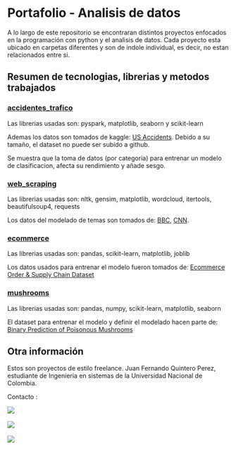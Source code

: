 # Portafolio - Analisis de datos

A lo largo de este repositorio se encontraran distintos proyectos enfocados en la programación con python y el analisis de datos.
Cada proyecto esta ubicado en carpetas diferentes y son de indole individual, es decir, no estan relacionados entre si.

## Resumen de tecnologias, librerias y metodos trabajados

### [accidentes_trafico](https://github.com/juquinterope/ppi_pl_QUINTEROjf/tree/main/accidentes_trafico)

Las librerias usadas son: pyspark, matplotlib, seaborn y scikit-learn

Ademas los datos son tomados de kaggle: [US Accidents](https://www.kaggle.com/datasets/sobhanmoosavi/us-accidents/data).
Debido a su tamaño, el dataset no puede ser subido a github.

Se muestra que la toma de datos (por categoria) para entrenar un modelo de clasificacion,
afecta su rendimiento y añade sesgo.

### [web_scraping](https://github.com/juquinterope/ppi_pl_QUINTEROjf/tree/main/web_scraping)

Las librerias usadas son: nltk, gensim, matplotlib, wordcloud, itertools, beautifulsoup4, requests

Los datos del modelado de temas son tomados de: [BBC](https://www.bbc.com/mundo), [CNN](https://cnnespanol.cnn.com/).

### [ecommerce](https://github.com/juquinterope/ppi_pl_QUINTEROjf/tree/main/ecommerce)

Las librerias usadas son: pandas, scikit-learn, matplotlib, joblib

Los datos usados para entrenar el modelo fueron tomados de: [Ecommerce Order & Supply Chain Dataset](https://www.kaggle.com/datasets/bytadit/ecommerce-order-dataset)

### [mushrooms](https://github.com/juquinterope/ppi_pl_QUINTEROjf/tree/main/mushrooms)

Las librerias usadas son: pandas, numpy, scikit-learn, matplotlib, seaborn

El dataset para entrenar el modelo y definir el modelado hacen parte de: [Binary Prediction of Poisonous Mushrooms](https://www.kaggle.com/competitions/playground-series-s4e8)

## Otra información

Estos son proyectos de estilo freelance.
Juan Fernando Quintero Perez, estudiante de Ingenieria en sistemas de la Universidad Nacional de Colombia.

Contacto :

[![](https://img.shields.io/badge/LinkedIn-0077B5?style=for-the-badge&logo=linkedin&logoColor=white)](https://www.linkedin.com/in/juan-fernando-quintero-perez-9097b7279/)
&nbsp;

[![](https://img.icons8.com/?size=100&id=HKdmFbFm7xQV&format=png&color=000000)](https://www.upwork.com/freelancers/~01dea044647af5e80a)
&nbsp;

[![](https://img.shields.io/badge/stack%20overflow-FE7A16?logo=stack-overflow&logoColor=white&style=for-the-badge)](https://stackoverflow.com/users/20489420/juan-fernando-quintero)
&nbsp;

